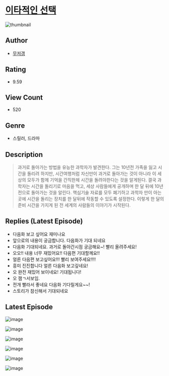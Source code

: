 # [이타적인 선택](https://comic.naver.com/bestChallenge/list?titleId=809988)
![thumbnail](https://image-comic.pstatic.net/user_contents_data/challenge_comic/2023/05/23/358794/upload_7003485773154890553_480x623.jpeg)

## Author
- [무저갱](https://comic.naver.com/artistTitle?id=358794)

## Rating
- 9.59

## View Count
- 520

## Genre
- 스릴러, 드라마

## Description
> 과거로 돌아가는 방법을 유능한 과학자가 발견한다. 그는 10년전 가족을 잃고 시간을 돌리려 하지만, 시간여행처럼 자신만이 과거로 돌아가는 것이 아니라 이 세상의 모두가 함께 기억을 간직한체 시간을 돌려야한다는 것을 알게된다. 결국 과학자는 시간을 돌리기로 마음을 먹고, 세상 사람들에게 공개하며 한 달 뒤에 10년전으로 돌아가는 것을 알린다. 핵심기술 자료를 모두 폐기하고 과학자 만이 아는 곳에 시간을 돌리는 장치를 한 달뒤에 작동할 수 있도록 설정한다. 이렇게 한 달의 준비 시간을 가지게 된 전 세계의 사람들의 이야기가 시작된다.

## Replies (Latest Episode)
- 다음화 보고 싶어요 재미나요
- 앞으로의 내용이 궁금합니다. 다음화가 기대 되네요
- 다음화 기대되네요. 과거로 돌아간시점 궁금해요~! 빨리 올려주세요!
- 오오!! 내용 너무 재밌어요!! 다음편 기대할께요!!
- 얼른 다음편 보고싶어요!!! 빨리 보여주세요!!!!
- 흥미 진진합니다 얼른 다음화 보고깊네요!
- 오 완전 재밌어 보이네요! 기대됩니다!
- 오 잼ㄱ서보임.
- 전개 빨라서 좋네요 다음화 기다릴게요~~!
- 스토리가 참신해서 기대되네요

## Latest Episode
![image](https://image-comic.pstatic.net/user_contents_data/challenge_comic/2023/05/23/358794/upload_4050816561696944996.jpeg)

![image](https://image-comic.pstatic.net/user_contents_data/challenge_comic/2023/05/23/358794/upload_3905239014599702580.jpeg)

![image](https://image-comic.pstatic.net/user_contents_data/challenge_comic/2023/05/23/358794/upload_3977915844086936632.jpeg)

![image](https://image-comic.pstatic.net/user_contents_data/challenge_comic/2023/05/23/358794/upload_7077186239461668453.jpeg)

![image](https://image-comic.pstatic.net/user_contents_data/challenge_comic/2023/05/23/358794/upload_7221858682347403618.jpeg)

![image](https://image-comic.pstatic.net/user_contents_data/challenge_comic/2023/05/23/358794/upload_7365184421057685043.jpeg)
